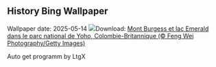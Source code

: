 ## History Bing Wallpaper
Wallpaper date: 2025-05-14
![](https://www.bing.com/th?id=OHR.YohoNP_FR-CA1947033491_UHD.jpg&w=1000)Download: [Mont Burgess et lac Emerald dans le parc national de Yoho, Colombie-Britannique (© Feng Wei Photography/Getty Images)](https://www.bing.com/th?id=OHR.YohoNP_FR-CA1947033491_UHD.jpg)

Auto get programm by LtgX
